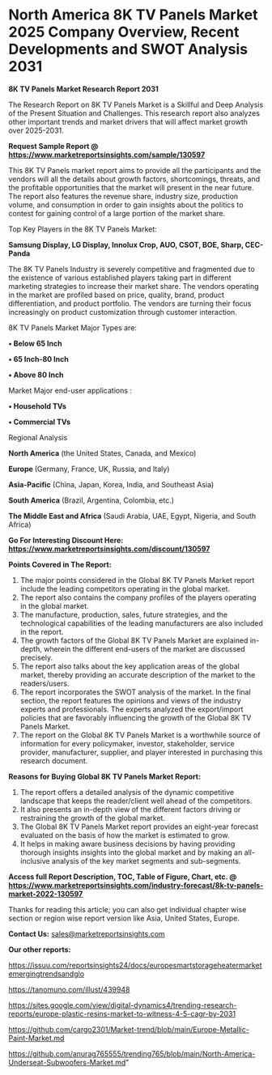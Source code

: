 # North America 8K TV Panels Market 2025 Company Overview, Recent Developments and SWOT Analysis 2031

<strong>8K TV Panels Market Research Report 2031</strong>

The Research Report on 8K TV Panels Market is a Skillful and Deep Analysis of the Present Situation and Challenges. This research report also analyzes other important trends and market drivers that will affect market growth over 2025-2031.

<strong>Request Sample Report @ <a href=https://www.marketreportsinsights.com/sample/130597>https://www.marketreportsinsights.com/sample/130597</a></strong>

This 8K TV Panels market report aims to provide all the participants and the vendors will all the details about growth factors, shortcomings, threats, and the profitable opportunities that the market will present in the near future. The report also features the revenue share, industry size, production volume, and consumption in order to gain insights about the politics to contest for gaining control of a large portion of the market share.

Top Key Players in the 8K TV Panels Market:

<strong>Samsung Display, LG Display, Innolux Crop, AUO, CSOT, BOE, Sharp, CEC-Panda</strong>

The 8K TV Panels Industry is severely competitive and fragmented due to the existence of various established players taking part in different marketing strategies to increase their market share. The vendors operating in the market are profiled based on price, quality, brand, product differentiation, and product portfolio. The vendors are turning their focus increasingly on product customization through customer interaction.

8K TV Panels Market Major Types are:

<strong>• Below 65 Inch

• 65 Inch-80 Inch

• Above 80 Inch</strong>

Market Major end-user applications :

<strong>• Household TVs

• Commercial TVs</strong>

Regional Analysis

</u><strong><b>North America</b></strong> (the United States, Canada, and Mexico)

<strong><b>Europe </b></strong>(Germany, France, UK, Russia, and Italy)

<strong><b>Asia-Pacific</b></strong> (China, Japan, Korea, India, and Southeast Asia)

<strong><b>South America</b></strong> (Brazil, Argentina, Colombia, etc.)

<strong><b>The Middle East and Africa</b></strong> (Saudi Arabia, UAE, Egypt, Nigeria, and South Africa)

<strong>Go For Interesting Discount Here: <a href=https://www.marketreportsinsights.com/discount/130597>https://www.marketreportsinsights.com/discount/130597</a></strong>

<strong>Points Covered in The Report:</strong>
<ol>
  <li>The major points considered in the Global 8K TV Panels Market report include the leading competitors operating in the global market.</li>
  <li>The report also contains the company profiles of the players operating in the global market.</li>
  <li>The manufacture, production, sales, future strategies, and the technological capabilities of the leading manufacturers are also included in the report.</li>
  <li>The growth factors of the Global 8K TV Panels Market are explained in-depth, wherein the different end-users of the market are discussed precisely.</li>
  <li>The report also talks about the key application areas of the global market, thereby providing an accurate description of the market to the readers/users.</li>
  <li>The report incorporates the SWOT analysis of the market. In the final section, the report features the opinions and views of the industry experts and professionals. The experts analyzed the export/import policies that are favorably influencing the growth of the Global 8K TV Panels Market.</li>
  <li>The report on the Global 8K TV Panels Market is a worthwhile source of information for every policymaker, investor, stakeholder, service provider, manufacturer, supplier, and player interested in purchasing this research document.</li>
</ol>
<strong>Reasons for Buying Global 8K TV Panels Market Report:</strong>

<ol>
  <li>The report offers a detailed analysis of the dynamic competitive landscape that keeps the reader/client well ahead of the competitors.</li>
  <li>It also presents an in-depth view of the different factors driving or restraining the growth of the global market.</li>
  <li>The Global 8K TV Panels Market report provides an eight-year forecast evaluated on the basis of how the market is estimated to grow.</li>
  <li>It helps in making aware business decisions by having providing thorough insights insights into the global market and by making an all-inclusive analysis of the key market segments and sub-segments.</li>
</ol>
<strong>Access full Report Description, TOC, Table of Figure, Chart, etc. @ <a href=https://www.marketreportsinsights.com/industry-forecast/8k-tv-panels-market-2022-130597>https://www.marketreportsinsights.com/industry-forecast/8k-tv-panels-market-2022-130597</a></strong>


Thanks for reading this article; you can also get individual chapter wise section or region wise report version like Asia, United States, Europe.

<strong>Contact Us:</strong>
sales@marketreportsinsights.com

<strong>Our other reports:</strong>

<a href=https://issuu.com/reportsinsights24/docs/europesmartstorageheatermarketemergingtrendsandglo>https://issuu.com/reportsinsights24/docs/europesmartstorageheatermarketemergingtrendsandglo</a>

<a href=https://tanomuno.com/illust/439948>https://tanomuno.com/illust/439948</a>

<a href=https://sites.google.com/view/digital-dynamics4/trending-research-reports/europe-plastic-resins-market-to-witness-4-5-cagr-by-2031>https://sites.google.com/view/digital-dynamics4/trending-research-reports/europe-plastic-resins-market-to-witness-4-5-cagr-by-2031</a>

<a href=https://github.com/cargo2301/Market-trend/blob/main/Europe-Metallic-Paint-Market.md>https://github.com/cargo2301/Market-trend/blob/main/Europe-Metallic-Paint-Market.md</a>

<a href=https://github.com/anurag765555/trending765/blob/main/North-America-Underseat-Subwoofers-Market.md>https://github.com/anurag765555/trending765/blob/main/North-America-Underseat-Subwoofers-Market.md</a>"
